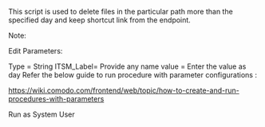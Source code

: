 This script is used to delete files in the particular path more than the specified day and keep shortcut link from the endpoint.

Note:

Edit Parameters:

Type = String
ITSM_Label= Provide any name
value = Enter the value as day
Refer the below guide to run procedure with parameter configurations :

https://wiki.comodo.com/frontend/web/topic/how-to-create-and-run-procedures-with-parameters

Run as System User